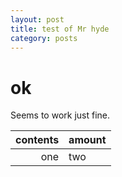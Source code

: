 ```yaml
---
layout: post
title: test of Mr hyde
category: posts
---
```

# ok

Seems to work just fine.

| contents | amount
|---:|---
| one | two